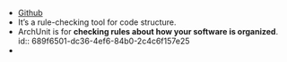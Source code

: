 - [Github](https://github.com/TNG/ArchUnit)
- It’s a rule-checking tool for code structure.
- ArchUnit is for **checking rules about how your software is organized**.
  id:: 689f6501-dc36-4ef6-84b0-2c4c6f157e25
-
